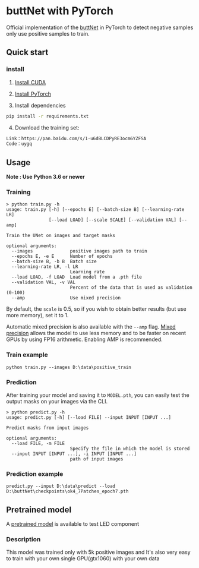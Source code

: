 # buttNet with PyTorch



Official implementation of the [buttNet](https://arxiv.org/abs/1505.04597) in PyTorch to detect negative samples only use positive samples to train.

## Quick start

### install

1. [Install CUDA](https://developer.nvidia.com/cuda-downloads)

2. [Install PyTorch](https://pytorch.org/get-started/locally/)

3. Install dependencies
```bash
pip install -r requirements.txt
```

4. Download the training set:
```bash
Link：https://pan.baidu.com/s/1-u6dBLCDPyRE3ocm6YZFSA 
Code：uygq
```


## Usage
**Note : Use Python 3.6 or newer**


### Training

```console
> python train.py -h
usage: train.py [-h] [--epochs E] [--batch-size B] [--learning-rate LR]
                [--load LOAD] [--scale SCALE] [--validation VAL] [--amp]

Train the UNet on images and target masks

optional arguments:
  --images              positive images path to train
  --epochs E, -e E      Number of epochs
  --batch-size B, -b B  Batch size
  --learning-rate LR, -l LR
                        Learning rate
  --load LOAD, -f LOAD  Load model from a .pth file
  --validation VAL, -v VAL
                        Percent of the data that is used as validation (0-100)
  --amp                 Use mixed precision
```

By default, the `scale` is 0.5, so if you wish to obtain better results (but use more memory), set it to 1.

Automatic mixed precision is also available with the `--amp` flag. [Mixed precision](https://arxiv.org/abs/1710.03740) allows the model to use less memory and to be faster on recent GPUs by using FP16 arithmetic. Enabling AMP is recommended.

### Train example

```console
python train.py --images D:\data\positive_train
```

### Prediction

After training your model and saving it to `MODEL.pth`, you can easily test the output masks on your images via the CLI.


```console
> python predict.py -h
usage: predict.py [-h] [--load FILE] --input INPUT [INPUT ...]

Predict masks from input images

optional arguments:
  --load FILE, -m FILE
                        Specify the file in which the model is stored
  --input INPUT [INPUT ...], -i INPUT [INPUT ...]
                        path of input images
```
### Prediction example
```console
predict.py --input D:\data\predict --load D:\buttNet\checkpoints\ok4_7Patches_epoch7.pth
```

## Pretrained model
A [pretrained model](https://github.com/Davidleeeeee/buttNet/releases/download/v1/ok4_7Patches_epoch7.pth) is available to test LED component

### Description
This model was trained only with 5k positive images and It's also very easy to train with your own single GPU(gtx1060) with your own data
